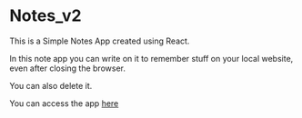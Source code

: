 # Notes_v2
<p>This is a Simple Notes App created using React.</p>
<p>In this note app you can write on it to remember stuff on your local website, even after closing the browser.</p>
<p>You can also delete it.</p>
<p>You can access the app <a href="https://kevinwebtest.github.io/notes_v2/">here</a></p>
